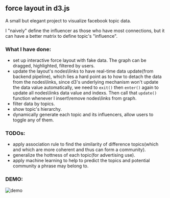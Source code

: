 ## force layout in d3.js

A small but elegant project to visualize facebook topic data.

I "naively" define the influencer as those who have most connections, but it can have a better matrix to define topic's "influence".

### What I have done:

- set up interactive force layout with fake data. The graph can be dragged, highlighted, filtered by users.
- update the layout's nodes\links to have real-time data update(from backend pipeline), which lies a hard point as to how to detach the data from the nodes\links, since d3's underlying mechanism won't update the data value automatically, we need to `exit()` then `enter()` again to update all nodes\links data value and indexs. Then call that `update()` function whenever I insert\remove nodes\links from graph.
- filter data by topics.
- show topic's hierarchy.
- dynamically generate each topic and its influencers, allow users to toggle any of them.

### TODOs:

- apply association rule to find the similarity of difference topics(which and which are more coherent and thus can form a community).
- generalize the hottness of each topic(for advertising use).
- apply machine learning to help to predict the topics and potential community a phrase may belong to.

### DEMO:

![demo](http://ww2.sinaimg.cn/large/72f96cbagw1f4pek3gd7sj21kw0uz43a)
